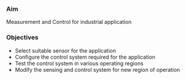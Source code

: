### Aim 
Measurement and Control for industrial application

### Objectives
- Select suitable sensor for the application
- Configure the control system required for the application
- Test the control system in various operating regions
- Modify the sensing and control system for new region of operation


